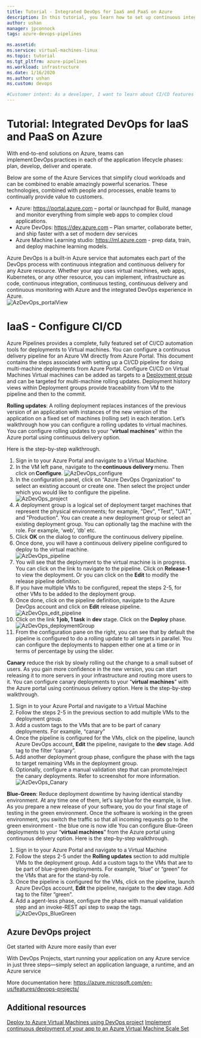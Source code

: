 ```yaml
---
title: Tutorial - Integrated DevOps for IaaS and PaaS on Azure 
description: In this tutorial, you learn how to set up continuous integration (CI) and continuous deployment (CD) of a Node.js app to Azure VMs using YAML based Azure pipeline.
author: ushan
manager: jpconnock
tags: azure-devops-pipelines

ms.assetid: 
ms.service: virtual-machines-linux
ms.topic: tutorial
ms.tgt_pltfrm: azure-pipelines
ms.workload: infrastructure
ms.date: 1/16/2020
ms.author: ushan
ms.custom: devops

#Customer intent: As a developer, I want to learn about CI/CD features in Azure so that I can use devops services like Azure Pipelines to build and deploy my applications automatically.
---
```


# Tutorial: Integrated DevOps for IaaS and PaaS on Azure

With end-to-end solutions on Azure, teams can implement DevOps practices in each of the application lifecycle phases: plan, develop, deliver and operate. 

Below are some of the Azure Services that simplify cloud workloads and can be combined to enable amazingly powerful scenarios.
These technologies, combined with people and processes, enable teams to continually provide value to customers. 

- Azure: https://portal.azure.com – portal or launchpad for Build, manage and monitor everything from simple web apps to complex cloud applications. 
- Azure DevOps: https://dev.azure.com – Plan smarter, collaborate better, and ship faster with a set of modern dev services 
- Azure Machine Learning studio: https://ml.azure.com - prep data, train, and deploy machine learning models. 
 

Azure DevOps is a built-in Azure service that automates each part of the DevOps process with continuous integration and continuous delivery for any Azure resource.
Whether your app uses virtual machines, web apps, Kubernetes, or any other resource, you can implement, infrastructure as code, continuous integration, continuous testing, continuous delivery and continuous monitoring with Azure and the integrated DevOps experience in Azure.  
![AzDevOps_portalView](media/tutorial-devops-azure-pipelines-classic/azdevops-view.png) 
 
 
# IaaS - Configure CI/CD 
Azure Pipelines provides a complete, fully featured set of CI/CD automation tools for deployments to Virtual machines. You can configure a continuous delivery pipeline for an Azure VM directly from Azure Portal. This document contains the steps associated with setting up a CI/CD pipeline for doing multi-machine deployments from Azure Portal. 
Configure CI/CD on Virtual Machines 
Virtual machines can be added as targets to a [Deployment group](https://docs.microsoft.com/azure/devops/pipelines/release/deployment-groups) and can be targeted for multi-machine rolling updates. Deployment history views within Deployment groups provide traceability from VM to the pipeline and then to the commit. 
 
**Rolling updates**: A rolling deployment replaces instances of the previous version of an application with instances of the new version of the application on a fixed set of machines (rolling set) in each iteration. Let’s walkthrough how you can configure a rolling updates to virtual machines.  
You can configure rolling updates to your “**virtual machines**” within the Azure portal using continuous delivery option. 

Here is the step-by-step walkthrough. 
1. Sign in to your Azure Portal and navigate to a Virtual Machine. 
2. In the VM left pane, navigate to the **continuous delivery** menu. Then click on **Configure**. 
   ![AzDevOps_configure](media/tutorial-devops-azure-pipelines-classic/azdevops-configure.png) 
3. In the configuration panel, click on “Azure DevOps Organization” to select an existing account or create one. Then select the project under which you would like to configure the pipeline.  
   ![AzDevOps_project](media/tutorial-devops-azure-pipelines-classic/azdevops-project.png) 
4. A deployment group is a logical set of deployment target machines that represent the physical environments; for example, "Dev", "Test", "UAT", and "Production". You can create a new deployment group or select an existing deployment group. You can optionally tag the machine with the role. For example, ‘web’, ‘db’ etc.  
5. Click **OK** on the dialog to configure the continuous delivery pipeline. 
6. Once done, you will have a continuous delivery pipeline configured to deploy to the virtual machine.  
   ![AzDevOps_pipeline](media/tutorial-devops-azure-pipelines-classic/azdevops-pipeline.png)
7. You will see that the deployment to the virtual machine is in progress. You can click on the link to navigate to the pipeline. Click on **Release-1** to view the deployment. Or you can click on the **Edit** to modify the release pipeline definition. 
8. If you have multiple VMs to be configured, repeat the steps 2-5, for other VMs to be added to the deployment group. 
9. Once done, click on the pipeline definition, navigate to the Azure DevOps account and click on **Edit** release pipeline. 
   ![AzDevOps_edit_pipeline](media/tutorial-devops-azure-pipelines-classic/azdevops-edit-pipeline.png)
10. Click on the link **1 job, 1 task** in **dev** stage. Click on the **Deploy** phase.  
   ![AzDevOps_deploymentGroup](media/tutorial-devops-azure-pipelines-classic/azdevops-deployment-group.png)
11. From the configuration pane on the right, you can see that by default the pipeline is configured to do a rolling update to all targets in parallel. You can configure the deployments to happen either one at a time or in terms of percentage by using the slider.  
  
  
**Canary** reduce the risk by slowly rolling out the change to a small subset of users. As you gain more confidence in the new version, you can start releasing it to more servers in your infrastructure and routing more users to it. 
You can configure canary deployments to your “**virtual machines**” with the Azure portal using continuous delivery option. 
Here is the step-by-step walkthrough. 
1. Sign in to your Azure Portal and navigate to a Virtual Machine 
2. Follow the steps 2-5 in the previous section to add multiple VMs to the deployment group. 
3. Add a custom tags to the VMs that are to be part of canary deployments. For example, “canary” 
4. Once the pipeline is configured for the VMs, click on the pipeline, launch Azure DevOps account, **Edit** the pipeline, navigate to the **dev** stage. Add tag to the filter “canary”. 
5. Add another deployment group phase, configure the phase with the tags to target remaining VMs in the deployment group.  
6. Optionally, configure a manual validation step that can promote/reject the canary deployments. Refer to screenshot for more information.  
   ![AzDevOps_Canary](media/tutorial-devops-azure-pipelines-classic/azdevops-canary-deploy.png)

**Blue-Green**: Reduce deployment downtime by having identical standby environment. At any time one of them, let's say blue for the example, is live. As you prepare a new release of your software, you do your final stage of testing in the green environment. Once the software is working in the green environment, you switch the traffic so that all incoming requests go to the green environment - the blue one is now idle 
You can configure Blue-Green deployments to your “**virtual machines**” from the Azure portal using continuous delivery option. 
Here is the step-by-step walkthrough. 
1. Sign in to your Azure Portal and navigate to a Virtual Machine 
2. Follow the steps 2-5 under the **Rolling updates** section to add multiple VMs to the deployment group. Add a custom tags to the VMs that are to be part of blue-green deployments. For example, “blue” or “green” for the VMs that are for the stand-by role. 
3. Once the pipeline is configured for the VMs, click on the pipeline, launch Azure DevOps account, **Edit** the pipeline, navigate to the **dev** stage. Add tag to the filter “green”. 
4. Add a agent-less phase, configure the phase with manual validation step and an invoke-REST api step to swap the tags. 
   ![AzDevOps_BlueGreen](media/tutorial-devops-azure-pipelines-classic/azdevops-blue-green-deploy.png)
 
 
## Azure DevOps project 
Get started with Azure more easily than ever 
 
With DevOps Projects, start running your application on any Azure service in just three steps—simply select an application language, a runtime, and an Azure service 
 
More documentation here: https://azure.microsoft.com/en-us/features/devops-projects/ 
 
## Additional resources 
[Deploy to Azure Virtual Machines using DevOps project](https://docs.microsoft.com/azure/devops-project/azure-devops-project-vms)
[Implement continuous deployment of your app to an Azure Virtual Machine Scale Set](https://docs.microsoft.com/azure/devops/pipelines/apps/cd/azure/deploy-azure-scaleset)
